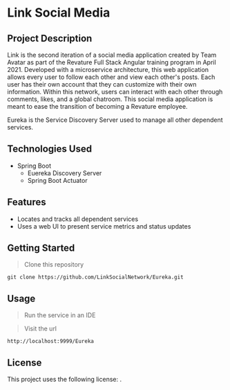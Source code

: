 # Link Social Media

## Project Description
Link is the second iteration of a social media application created by Team Avatar as part of the Revature Full Stack Angular training program in April 2021. Developed with a microservice architecture, this web application allows every user to follow each other and view each other's posts. Each user has their own account that they can customize with their own information. Within this network, users can interact with each other through comments, likes, and a global chatroom. This social media application is meant to ease the transition of becoming a Revature employee.

Eureka is the Service Discovery Server used to manage all other dependent services.

## Technologies Used

- Spring Boot
	- Euereka Discovery Server
	- Spring Boot Actuator

## Features

- Locates and tracks all dependent services
- Uses a web UI to present service metrics and status updates

## Getting Started
   
> Clone this repository
```
git clone https://github.com/LinkSocialNetwork/Eureka.git
```

## **Usage**

> Run the service in an IDE

> Visit the url
```
http://localhost:9999/Eureka
```

## **License**

This project uses the following license: [<The MIT License>](https://www.mit.edu/~amini/LICENSE.md).

